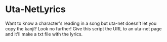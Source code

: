 # Uta-NetLyrics
Want to know a character's reading in a song but uta-net doesn't let you copy the kanji? Look no further!
Give this script the URL to an uta-net page and it'll make a txt file with the lyrics. 
